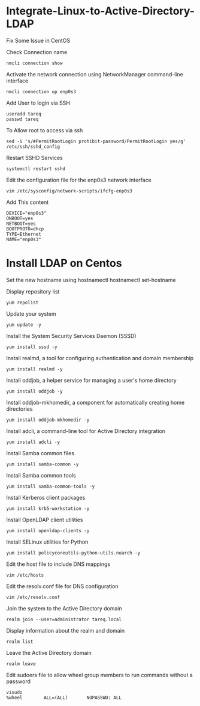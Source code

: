 # Integrate-Linux-to-Active-Directory-LDAP


Fix Some Issue in CentOS



Check Connection name
```
nmcli connection show
```

Activate the network connection using NetworkManager command-line interface
```
nmcli connection up enp0s3
```

Add User to login via SSH
```
useradd tareq
passwd tareq
```

To Allow root to access via ssh 
```
sed -i 's/#PermitRootLogin prohibit-password/PermitRootLogin yes/g' /etc/ssh/sshd_config
```

Restart SSHD Services 
```
systemctl restart sshd
```


Edit the configuration file for the enp0s3 network interface
```
vim /etc/sysconfig/network-scripts/ifcfg-enp0s3
```
Add This content
```
DEVICE="enp0s3"
ONBOOT=yes
NETBOOT=yes
BOOTPROTO=dhcp
TYPE=Ethernet
NAME="enp0s3"
```


# Install LDAP on Centos

Set the new hostname using hostnamectl
hostnamectl set-hostname <NewName>

Display repository list
```
yum repolist
```

Update your system
```
yum update -y
```

Install the System Security Services Daemon (SSSD)
```
yum install sssd -y
```


Install realmd, a tool for configuring authentication and domain membership
```
yum install realmd -y
```

Install oddjob, a helper service for managing a user's home directory
```
yum install oddjob -y
```


Install oddjob-mkhomedir, a component for automatically creating home directories
```
yum install oddjob-mkhomedir -y
```

Install adcli, a command-line tool for Active Directory integration
```
yum install adcli -y
```


Install Samba common files
```
yum install samba-common -y
```


Install Samba common tools
```
yum install samba-common-tools -y
```


Install Kerberos client packages
```
yum install krb5-workstation -y
```

Install OpenLDAP client utilities
```
yum install openldap-clients -y
```


Install SELinux utilities for Python
```
yum install policycoreutils-python-utils.noarch -y
```

Edit the host file to include DNS mappings
```
vim /etc/hosts

```

Edit the resolv.conf file for DNS configuration
```
vim /etc/resolv.conf
```


Join the system to the Active Directory domain
```
realm join --user=administrator tareq.local
```


Display information about the realm and domain
```
realm list
```


Leave the Active Directory domain
```
realm leave
```


Edit sudoers file to allow wheel group members to run commands without a password
```
visudo
%wheel        ALL=(ALL)       NOPASSWD: ALL
```


